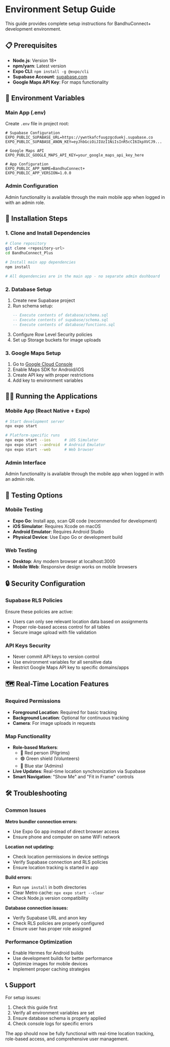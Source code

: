 # Environment Setup Guide

This guide provides complete setup instructions for BandhuConnect+ development environment.

## 📋 Prerequisites

- **Node.js**: Version 18+ 
- **npm/yarn**: Latest version
- **Expo CLI**: `npm install -g @expo/cli`
- **Supabase Account**: [supabase.com](https://supabase.com)
- **Google Maps API Key**: For maps functionality

## 🔧 Environment Variables

### Main App (.env)
Create `.env` file in project root:

```env
# Supabase Configuration
EXPO_PUBLIC_SUPABASE_URL=https://ywntkafcfuugzgcduekj.supabase.co
EXPO_PUBLIC_SUPABASE_ANON_KEY=eyJhbGciOiJIUzI1NiIsInR5cCI6IkpXVCJ9...

# Google Maps API
EXPO_PUBLIC_GOOGLE_MAPS_API_KEY=your_google_maps_api_key_here

# App Configuration
EXPO_PUBLIC_APP_NAME=BandhuConnect+
EXPO_PUBLIC_APP_VERSION=1.0.0
```

### Admin Configuration
Admin functionality is available through the main mobile app when logged in with an admin role.

## 🚀 Installation Steps

### 1. Clone and Install Dependencies
```bash
# Clone repository
git clone <repository-url>
cd BandhuConnect_Plus

# Install main app dependencies
npm install

# All dependencies are in the main app - no separate admin dashboard
```

### 2. Database Setup
1. Create new Supabase project
2. Run schema setup:
   ```sql
   -- Execute contents of database/schema.sql
   -- Execute contents of supabase/schema.sql
   -- Execute contents of database/functions.sql
   ```
3. Configure Row Level Security policies
4. Set up Storage buckets for image uploads

### 3. Google Maps Setup
1. Go to [Google Cloud Console](https://console.cloud.google.com)
2. Enable Maps SDK for Android/iOS
3. Create API key with proper restrictions
4. Add key to environment variables

## 🏃‍♂️ Running the Applications

### Mobile App (React Native + Expo)
```bash
# Start development server
npx expo start

# Platform-specific runs
npx expo start --ios      # iOS Simulator
npx expo start --android  # Android Emulator
npx expo start --web      # Web browser
```

### Admin Interface
Admin functionality is available through the mobile app when logged in with an admin role.

## 📱 Testing Options

### Mobile Testing
- **Expo Go**: Install app, scan QR code (recommended for development)
- **iOS Simulator**: Requires Xcode on macOS
- **Android Emulator**: Requires Android Studio
- **Physical Device**: Use Expo Go or development build

### Web Testing
- **Desktop**: Any modern browser at localhost:3000
- **Mobile Web**: Responsive design works on mobile browsers

## 🔒 Security Configuration

### Supabase RLS Policies
Ensure these policies are active:
- Users can only see relevant location data based on assignments
- Proper role-based access control for all tables
- Secure image upload with file validation

### API Keys Security
- Never commit API keys to version control
- Use environment variables for all sensitive data
- Restrict Google Maps API key to specific domains/apps

## 🗺️ Real-Time Location Features

### Required Permissions
- **Foreground Location**: Required for basic tracking
- **Background Location**: Optional for continuous tracking
- **Camera**: For image uploads in requests

### Map Functionality
- **Role-based Markers**: 
  - 🔴 Red person (Pilgrims)
  - 🟢 Green shield (Volunteers) 
  - 🔵 Blue star (Admins)
- **Live Updates**: Real-time location synchronization via Supabase
- **Smart Navigation**: "Show Me" and "Fit in Frame" controls

## 🛠️ Troubleshooting

### Common Issues

**Metro bundler connection errors:**
- Use Expo Go app instead of direct browser access
- Ensure phone and computer on same WiFi network

**Location not updating:**
- Check location permissions in device settings
- Verify Supabase connection and RLS policies
- Ensure location tracking is started in app

**Build errors:**
- Run `npm install` in both directories
- Clear Metro cache: `npx expo start --clear`
- Check Node.js version compatibility

**Database connection issues:**
- Verify Supabase URL and anon key
- Check RLS policies are properly configured
- Ensure user has proper role assigned

### Performance Optimization
- Enable Hermes for Android builds
- Use development builds for better performance
- Optimize images for mobile devices
- Implement proper caching strategies

## 📞 Support

For setup issues:
1. Check this guide first
2. Verify all environment variables are set
3. Ensure database schema is properly applied
4. Check console logs for specific errors

The app should now be fully functional with real-time location tracking, role-based access, and comprehensive user management.
